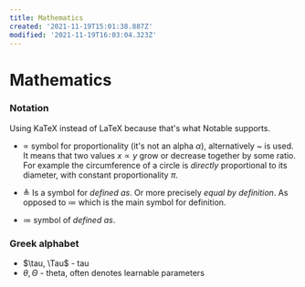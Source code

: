 ```yaml
---
title: Mathematics
created: '2021-11-19T15:01:38.887Z'
modified: '2021-11-19T16:03:04.323Z'
---
```


# Mathematics

### Notation

Using KaTeX instead of LaTeX because that's what Notable supports.

- $\propto$
symbol for proportionality (it's not an alpha $\alpha$), alternatively ~ is used. It means that two values $x \propto y$ grow or decrease together by some ratio. For example the circumference of a circle is _directly_ proportional to its diameter, with constant proportionality $\pi$.

- $\triangleq$
Is a symbol for _defined as_. Or more precisely _equal by definition_. As opposed to $\coloneqq$ which is the main symbol for definition.

- $\coloneqq$
symbol of _defined as_.

### Greek alphabet
- $\tau, \Tau$ - tau
- $\theta, \Theta$ - theta, often denotes learnable parameters
